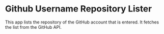 # Github Username Repository Lister

This app lists the repository of the GitHub account that is entered. It fetches the list from the GitHub API.